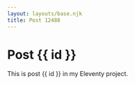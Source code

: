 ```yaml
---
layout: layouts/base.njk
title: Post 12488
---
```


# Post {{ id }}

This is post {{ id }} in my Eleventy project.
